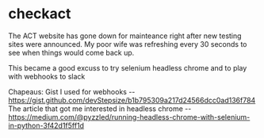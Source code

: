 # checkact

The ACT website has gone down for mainteance right after new testing sites were announced.
My poor wife was refreshing every 30 seconds to see when things would come back up.

This became a good excuss to try selenium headless chrome and to play with webhooks to slack

Chapeaus:
Gist I used for webhooks -- https://gist.github.com/devStepsize/b1b795309a217d24566dcc0ad136f784
The article that got me interested in headless chrome -- https://medium.com/@pyzzled/running-headless-chrome-with-selenium-in-python-3f42d1f5ff1d


